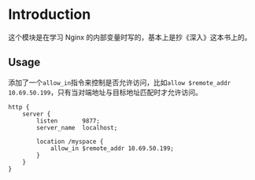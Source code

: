 # Introduction

这个模块是在学习 Nginx 的内部变量时写的，基本上是抄《深入》这本书上的。

## Usage

添加了一个`allow_in`指令来控制是否允许访问，比如`allow $remote_addr 10.69.50.199`，只有当对端地址与目标地址匹配时才允许访问。

```nginx
http {
    server {
        listen       9877;
        server_name  localhost;

        location /myspace {
            allow_in $remote_addr 10.69.50.199;
        }
    }
}
```
